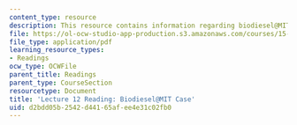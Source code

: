 ```yaml
---
content_type: resource
description: This resource contains information regarding biodiesel@MIT.
file: https://ol-ocw-studio-app-production.s3.amazonaws.com/courses/15-031j-energy-decisions-markets-and-policies-spring-2012/d2bdd05b2542d44165afee4e31c02fb0_MIT15_031JS12_Biodiesel.pdf
file_type: application/pdf
learning_resource_types:
- Readings
ocw_type: OCWFile
parent_title: Readings
parent_type: CourseSection
resourcetype: Document
title: 'Lecture 12 Reading: Biodiesel@MIT Case'
uid: d2bdd05b-2542-d441-65af-ee4e31c02fb0
---
```


